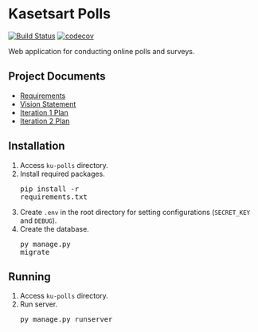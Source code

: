 # Kasetsart Polls
[![Build Status](https://travis-ci.com/theethaj/ku-polls.svg?branch=master)](https://travis-ci.com/theethaj/ku-polls)
[![codecov](https://codecov.io/gh/theethaj/ku-polls/branch/master/graph/badge.svg)](https://codecov.io/gh/theethaj/ku-polls)

Web application for conducting online polls and surveys.

## Project Documents

- [Requirements](../../wiki/Requirements)
- [Vision Statement](../../wiki/Vision%20Statement)
- [Iteration 1 Plan](../../wiki/Iteration%201%20Plan)
- [Iteration 2 Plan](../../wiki/Iteration%202%20Plan)

## Installation

1. Access `ku-polls` directory.
2. Install required packages. <pre class=output>pip install -r requirements.txt</pre>
3. Create `.env` in the root directory for setting configurations (`SECRET_KEY` and `DEBUG`).
4. Create the database. <pre class=output>py manage.py migrate</pre>

## Running

1. Access `ku-polls` directory.
2. Run server. <pre class=output>py manage.py runserver</pre>
